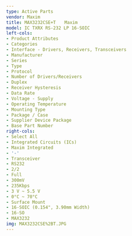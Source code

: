```yaml
---
type: Active Parts
vendor: Maxim
title: MAX3232CSE+T　　Maxim
model: IC TXRX RS-232 LP 16-SOIC
left-cols:
- Product Attributes
- Categories
- Interface - Drivers, Receivers, Transceivers
- Manufacturer
- Series
- Type
- Protocol
- Number of Drivers/Receivers
- Duplex
- Receiver Hysteresis
- Data Rate
- Voltage - Supply
- Operating Temperature
- Mounting Type
- Package / Case
- Supplier Device Package
- Base Part Number
right-cols:
- Select All
- Integrated Circuits (ICs)
- Maxim Integrated
- '-'
- Transceiver
- RS232
- 2/2
- Full
- 300mV
- 235Kbps
- 3 V ~ 5.5 V
- 0°C ~ 70°C
- Surface Mount
- 16-SOIC (0.154", 3.90mm Width)
- 16-SO
- MAX3232
img: MAX3232CSE%2BT.JPG
---
```

